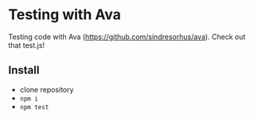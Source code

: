 # Testing with Ava

Testing code with Ava (https://github.com/sindresorhus/ava). Check out that test.js!

## Install
* clone repository
* `npm i`
* `npm test`

